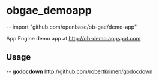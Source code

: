 # obgae_demoapp
--
    import "github.com/openbase/ob-gae/demo-app"

App Engine demo app at http://ob-demo.appspot.com

## Usage

--
**godocdown** http://github.com/robertkrimen/godocdown
